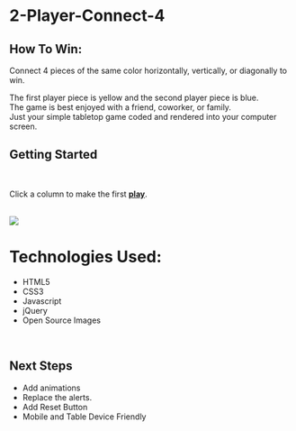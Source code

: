 # 2-Player-Connect-4
<h2>How To Win:</h2>
<p>Connect 4 pieces of the same color horizontally, vertically, or diagonally to win.</p>
The first player piece is yellow and the second player piece is blue. <br>
The game is best enjoyed with a friend, coworker, or family. <br>
Just your simple tabletop game coded and rendered into your computer screen. <br>
<h2>Getting Started</h2> <br>
<p>Click a column to make the first <strong><a href="https://vianneychin.github.io/2-Player-Connect-4/">play</a></strong>.</p>
<p></p><br>
<img src="https://i.imgur.com/4Hh98Sk.png">



<h1>Technologies Used:</h1>
<ul>
    <li>HTML5</li>
    <li>CSS3</li>
    <li>Javascript</li>
    <li>jQuery</li>
    <li>Open Source Images</li>
</ul>
<br>
<h2>Next Steps</h2>
<ul>
    <li>Add animations</li>
    <li>Replace the alerts.</li>
    <li>Add Reset Button</li>
    <li>Mobile and Table Device Friendly</li>
</ul>
